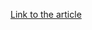 [Link to the article](https://fireeye.com/blog/threat-research/2021/05/shining-a-light-on-darkside-ransomware-operations.html)
